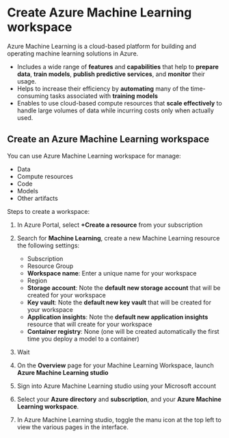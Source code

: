 # Create Azure Machine Learning workspace

Azure Machine Learning is a cloud-based platform for building and operating machine learning solutions in Azure.

* Includes a wide range of **features** and **capabilities** that help to **prepare data**, **train models**, **publish predictive services**, and **monitor** their usage.
* Helps to increase their efficiency by **automating** many of the time-consuming tasks associated with **training models**
* Enables to use cloud-based compute resources that **scale effectively** to handle large volumes of data while incurring costs only when actually used.

## Create an Azure Machine Learning workspace

You can use Azure Machine Learning workspace for manage:

* Data
* Compute resources
* Code
* Models
* Other artifacts

Steps to create a workspace:

1. In Azure Portal, select **+Create a resource** from your subscription
2. Search for **Machine Learning**, create a new Machine Learning resource the following settings:

    * Subscription
    * Resource Group
    * **Workspace name**: Enter a unique name for your workspace
    * Region
    * **Storage account**: Note the **default new storage account** that will be created for your workspace
    * **Key vault**: Note the **default new key vault** that will be created for your workspace
    * **Application insights**: Note the **default new application insights** resource that will create for your workspace
    * **Container registry**: None (one will be created automatically the first time you deploy a model to a container)

3. Wait
4. On the **Overview** page for your Machine Learning Workspace, launch **Azure Machine Learning studio**
5. Sign into Azure Machine Learning studio using your Microsoft account
6. Select your **Azure directory** and **subscription**, and your **Azure Machine Learning workspace**.
7. In Azure Machine Learning studio, toggle the manu icon at the top left to view the various pages in the interface.
